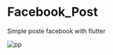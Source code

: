 ﻿# Facebook_Post
  Simple poste facebook with flutter
  
![pp](https://github.com/noaama/facebook-posr/assets/152269693/e06d4931-f6a0-4684-9b64-c39553bb606f)
